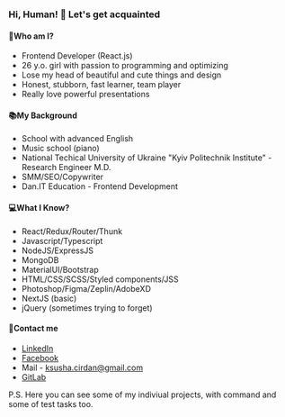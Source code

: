 ### Hi, Human! 👋 Let's get acquainted

#### 👩Who am I?
- Frontend Developer (React.js)
- 26 y.o. girl with passion to programming and optimizing
- Lose my head of beautiful and cute things and design
- Honest, stubborn, fast learner, team player
- Really love powerful presentations

#### 📚My Background
- School with advanced English
- Music school (piano)
- National Techical University of Ukraine "Kyiv Politechnik Institute" - Research Engineer M.D.
- SMM/SEO/Copywriter
- Dan.IT Education - Frontend Development 

#### 💻What I Know?
- React/Redux/Router/Thunk
- Javascript/Typescript
- NodeJS/ExpressJS
- MongoDB
- MaterialUI/Bootstrap
- HTML/CSS/SCSS/Styled components/JSS
- Photoshop/Figma/Zeplin/AdobeXD
- NextJS (basic)
- jQuery (sometimes trying to forget)

#### 📱Contact me
- [LinkedIn](https://www.linkedin.com/in/oksana-kirdan)
- [Facebook](https://www.facebook.com/profile.php?id=100011399554061)
- Mail - ksusha.cirdan@gmail.com
- [GitLab](https://gitlab.com/nayaCirdan)

P.S. Here you can see some of my indiviual projects, with command and some of test tasks too.
<!--
**nayacirdan/nayacirdan** is a ✨ _special_ ✨ repository because its `README.md` (this file) appears on your GitHub profile.
